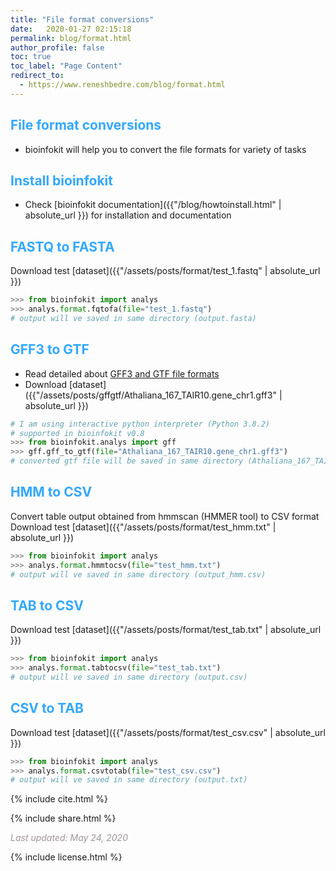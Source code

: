 ```yaml
---
title: "File format conversions"
date:   2020-01-27 02:15:18
permalink: blog/format.html
author_profile: false
toc: true
toc_label: "Page Content"
redirect_to:
  - https://www.reneshbedre.com/blog/format.html
---
```





## <span style="color:#33a8ff">File format conversions</span>
- bioinfokit will help you to convert the file formats for variety of tasks

## <span style="color:#33a8ff">Install bioinfokit</span>
- Check [bioinfokit documentation]({{"/blog/howtoinstall.html" | absolute_url }}) for installation and documentation
 

## <span style="color:#33a8ff">FASTQ to FASTA</span>

Download test [dataset]({{"/assets/posts/format/test_1.fastq" | absolute_url }})

```python
>>> from bioinfokit import analys
>>> analys.format.fqtofa(file="test_1.fastq")
# output will ve saved in same directory (output.fasta)
```  

## <span style="color:#33a8ff">GFF3 to GTF</span>
- Read detailed about <a href="https://reneshbedre.github.io/blog/gffgtf.html" target="_blank">GFF3 and GTF file formats</a>
- Download [dataset]({{"/assets/posts/gffgtf/Athaliana_167_TAIR10.gene_chr1.gff3" | absolute_url }})

```python
# I am using interactive python interpreter (Python 3.8.2)
# supported in bioinfokit v0.8
>>> from bioinfokit.analys import gff
>>> gff.gff_to_gtf(file="Athaliana_167_TAIR10.gene_chr1.gff3")
# converted gtf file will be saved in same directory (Athaliana_167_TAIR10.gene_chr1.gtf)
```

## <span style="color:#33a8ff">HMM to CSV</span>

Convert table output obtained from hmmscan (HMMER tool) to CSV format
Download test [dataset]({{"/assets/posts/format/test_hmm.txt" | absolute_url }})

```python
>>> from bioinfokit import analys
>>> analys.format.hmmtocsv(file="test_hmm.txt")
# output will ve saved in same directory (output_hmm.csv)
```  

## <span style="color:#33a8ff">TAB to CSV</span>

Download test [dataset]({{"/assets/posts/format/test_tab.txt" | absolute_url }})

```python
>>> from bioinfokit import analys
>>> analys.format.tabtocsv(file="test_tab.txt")
# output will ve saved in same directory (output.csv)
```  

## <span style="color:#33a8ff">CSV to TAB</span>

Download test [dataset]({{"/assets/posts/format/test_csv.csv" | absolute_url }})

```python
>>> from bioinfokit import analys
>>> analys.format.csvtotab(file="test_csv.csv")
# output will ve saved in same directory (output.txt)
```  

<p>
{% include  cite.html %}
</p>

<p>
{% include  share.html %}
</p>
    
<span style="color:#9e9696"><i> Last updated: May 24, 2020</i> </span>

<p>
{% include  license.html %}
</p>